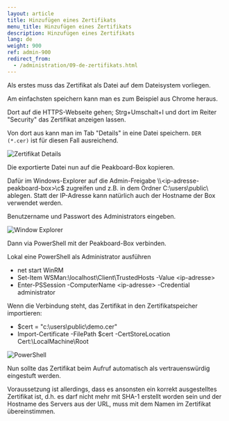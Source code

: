 ```yaml
---
layout: article
title: Hinzufügen eines Zertifikats
menu_title: Hinzufügen eines Zertifikats
description: Hinzufügen eines Zertifikats
lang: de
weight: 900
ref: admin-900
redirect_from:
  - /administration/09-de-zertifikats.html
---
```


Als erstes muss das Zertifikat als Datei auf dem Dateisystem vorliegen.

Am einfachsten speichern kann man es zum Beispiel aus Chrome heraus.

Dort auf die HTTPS-Webseite gehen; Strg+Umschalt+I und dort im Reiter "Security" das Zertifikat anzeigen lassen.

Von dort aus kann man im Tab "Details" in eine Datei speichern. `DER (*.cer)` ist für diesen Fall ausreichend.

![Zertifikat Details](/assets/images/admin/certificates/zertifikat-details.png)

Die exportierte Datei nun auf die Peakboard-Box kopieren.

Dafür im Windows-Explorer auf die Admin-Freigabe \\\\<ip-adresse-peakboard-box\>\c$ zugreifen und z.B. in dem Ordner C:\users\public\ ablegen.
Statt der IP-Adresse kann natürlich auch der Hostname der Box verwendet werden.

Benutzername und Passwort des Administrators eingeben.

![Window Explorer](/assets/images/admin/certificates/windows-explorer.png)

Dann via PowerShell mit der Peakboard-Box verbinden.

Lokal eine PowerShell als Administrator ausführen

* net start WinRM
* Set-Item WSMan:\localhost\Client\TrustedHosts -Value \<ip-adresse\>
* Enter-PSSession -ComputerName \<ip-adresse\> -Credential administrator

Wenn die Verbindung steht, das Zertifikat in den Zertifikatspeicher importieren:

* $cert = "c:\users\public\demo.cer"
* Import-Certificate -FilePath $cert -CertStoreLocation Cert:\LocalMachine\Root

![PowerShell](/assets/images/admin/certificates/powershell.png)

Nun sollte das Zertifikat beim Aufruf automatisch als vertrauenswürdig eingestuft werden.

Voraussetzung ist allerdings, dass es ansonsten ein korrekt ausgestelltes Zertifikat ist, d.h. es darf nicht mehr mit SHA-1 erstellt worden sein und der Hostname des Servers aus der URL, muss mit dem Namen im Zertifikat übereinstimmen.
